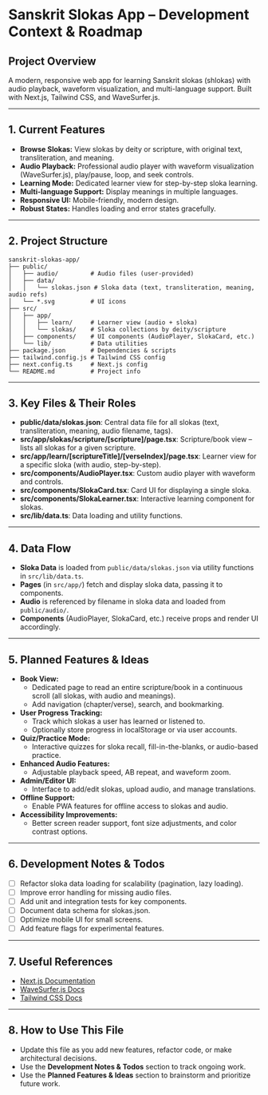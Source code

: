 # Sanskrit Slokas App – Development Context & Roadmap

## Project Overview
A modern, responsive web app for learning Sanskrit slokas (shlokas) with audio playback, waveform visualization, and multi-language support. Built with Next.js, Tailwind CSS, and WaveSurfer.js.

---

## 1. Current Features
- **Browse Slokas:** View slokas by deity or scripture, with original text, transliteration, and meaning.
- **Audio Playback:** Professional audio player with waveform visualization (WaveSurfer.js), play/pause, loop, and seek controls.
- **Learning Mode:** Dedicated learner view for step-by-step sloka learning.
- **Multi-language Support:** Display meanings in multiple languages.
- **Responsive UI:** Mobile-friendly, modern design.
- **Robust States:** Handles loading and error states gracefully.

---

## 2. Project Structure
```
sanskrit-slokas-app/
├── public/
│   ├── audio/         # Audio files (user-provided)
│   ├── data/
│   │   └── slokas.json # Sloka data (text, transliteration, meaning, audio refs)
│   └── *.svg          # UI icons
├── src/
│   ├── app/
│   │   ├── learn/     # Learner view (audio + sloka)
│   │   └── slokas/    # Sloka collections by deity/scripture
│   ├── components/    # UI components (AudioPlayer, SlokaCard, etc.)
│   └── lib/           # Data utilities
├── package.json       # Dependencies & scripts
├── tailwind.config.js # Tailwind CSS config
├── next.config.ts     # Next.js config
└── README.md          # Project info
```

---

## 3. Key Files & Their Roles
- **public/data/slokas.json**: Central data file for all slokas (text, transliteration, meaning, audio filename, tags).
- **src/app/slokas/scripture/[scripture]/page.tsx**: Scripture/book view – lists all slokas for a given scripture.
- **src/app/learn/[scriptureTitle]/[verseIndex]/page.tsx**: Learner view for a specific sloka (with audio, step-by-step).
- **src/components/AudioPlayer.tsx**: Custom audio player with waveform and controls.
- **src/components/SlokaCard.tsx**: Card UI for displaying a single sloka.
- **src/components/SlokaLearner.tsx**: Interactive learning component for slokas.
- **src/lib/data.ts**: Data loading and utility functions.

---

## 4. Data Flow
- **Sloka Data** is loaded from `public/data/slokas.json` via utility functions in `src/lib/data.ts`.
- **Pages** (in `src/app/`) fetch and display sloka data, passing it to components.
- **Audio** is referenced by filename in sloka data and loaded from `public/audio/`.
- **Components** (AudioPlayer, SlokaCard, etc.) receive props and render UI accordingly.

---

## 5. Planned Features & Ideas
- **Book View:**
  - Dedicated page to read an entire scripture/book in a continuous scroll (all slokas, with audio and meanings).
  - Add navigation (chapter/verse), search, and bookmarking.
- **User Progress Tracking:**
  - Track which slokas a user has learned or listened to.
  - Optionally store progress in localStorage or via user accounts.
- **Quiz/Practice Mode:**
  - Interactive quizzes for sloka recall, fill-in-the-blanks, or audio-based practice.
- **Enhanced Audio Features:**
  - Adjustable playback speed, AB repeat, and waveform zoom.
- **Admin/Editor UI:**
  - Interface to add/edit slokas, upload audio, and manage translations.
- **Offline Support:**
  - Enable PWA features for offline access to slokas and audio.
- **Accessibility Improvements:**
  - Better screen reader support, font size adjustments, and color contrast options.

---

## 6. Development Notes & Todos
- [ ] Refactor sloka data loading for scalability (pagination, lazy loading).
- [ ] Improve error handling for missing audio files.
- [ ] Add unit and integration tests for key components.
- [ ] Document data schema for slokas.json.
- [ ] Optimize mobile UI for small screens.
- [ ] Add feature flags for experimental features.

---

## 7. Useful References
- [Next.js Documentation](https://nextjs.org/docs)
- [WaveSurfer.js Docs](https://wavesurfer-js.org/docs/)
- [Tailwind CSS Docs](https://tailwindcss.com/docs)

---

## 8. How to Use This File
- Update this file as you add new features, refactor code, or make architectural decisions.
- Use the **Development Notes & Todos** section to track ongoing work.
- Use the **Planned Features & Ideas** section to brainstorm and prioritize future work. 